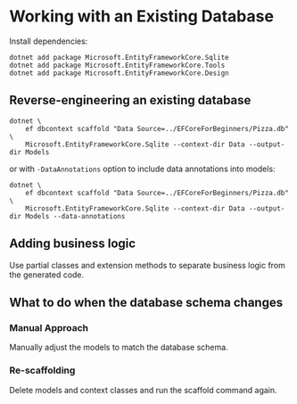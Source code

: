 # Working with an Existing Database

Install dependencies:

```shell
dotnet add package Microsoft.EntityFrameworkCore.Sqlite
dotnet add package Microsoft.EntityFrameworkCore.Tools
dotnet add package Microsoft.EntityFrameworkCore.Design
```

## Reverse-engineering an existing database

```shell
dotnet \
    ef dbcontext scaffold "Data Source=../EFCoreForBeginners/Pizza.db" \
    Microsoft.EntityFrameworkCore.Sqlite --context-dir Data --output-dir Models
```

or with `-DataAnnotations` option to include data annotations into models:

```shell
dotnet \
    ef dbcontext scaffold "Data Source=../EFCoreForBeginners/Pizza.db" \
    Microsoft.EntityFrameworkCore.Sqlite --context-dir Data --output-dir Models --data-annotations
```

## Adding business logic

Use partial classes and extension methods to separate business logic from the generated code.

## What to do when the database schema changes

### Manual Approach

Manually adjust the models to match the database schema.

### Re-scaffolding

Delete models and context classes and run the scaffold command again.
